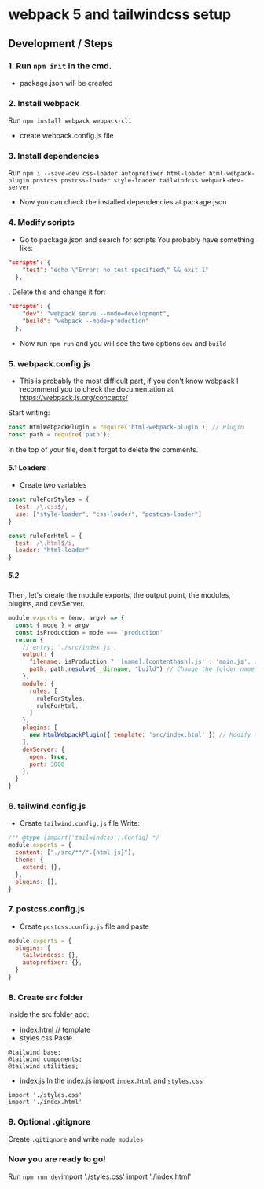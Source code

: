 # webpack 5 and tailwindcss setup

## Development / Steps
### 1. Run ```npm init``` in the cmd.
- package.json will be created
### 2. Install webpack
Run ```npm install webpack webpack-cli```
- create webpack.config.js file
### 3. Install dependencies
Run ```npm i --save-dev css-loader autoprefixer html-loader html-webpack-plugin postcss postcss-loader style-loader tailwindcss webpack-dev-server```
- Now you can check the installed dependencies at package.json
### 4. Modify scripts
- Go to package.json and search for scripts
You probably have something like: 
```json
"scripts": {
    "test": "echo \"Error: no test specified\" && exit 1"
  },  
```
. Delete this and change it for:
```json
"scripts": {
    "dev": "webpack serve --mode=development",
    "build": "webpack --mode=production"
  },
```
- Now run ```npm run``` and you will see the two options ```dev``` and ```build```
### 5. webpack.config.js
- This is probably the most difficult part, if you don't know webpack I recommend you to check the documentation at https://webpack.js.org/concepts/

Start writing:
```js
const HtmlWebpackPlugin = require('html-webpack-plugin'); // Plugin
const path = require('path');
``` 
In the top of your file, don't forget to delete the comments.

#### 5.1 Loaders
- Create two variables
```js
const ruleForStyles = {
  test: /\.css$/,
  use: ["style-loader", "css-loader", "postcss-loader"]
}

const ruleForHtml = {
  test: /\.html$/i,
  loader: "html-loader"
}
```

##### 5.2
Then, let's create the module.exports, the output point, the modules, plugins, and devServer.
```js
module.exports = (env, argv) => {
  const { mode } = argv
  const isProduction = mode === 'production'
  return {
    // entry: './src/index.js',
    output: {
      filename: isProduction ? '[name].[contenthash].js' : 'main.js', // Change the filename
      path: path.resolve(__dirname, "build") // Change the folder name
    },
    module: {
      rules: [
        ruleForStyles,
        ruleForHtml,
      ]
    },
    plugins: [
      new HtmlWebpackPlugin({ template: 'src/index.html' }) // Modify template if necessary
    ],
    devServer: {
      open: true,
      port: 3000
    },
  }
}
```

### 6. tailwind.config.js
- Create `tailwind.config.js` file
Write:
```js
/** @type {import('tailwindcss').Config} */
module.exports = {
  content: ["./src/**/*.{html,js}"],
  theme: {
    extend: {},
  },
  plugins: [],
}
```

### 7. postcss.config.js
- Create `postcss.config.js` file and paste
```js
module.exports = {
  plugins: {
    tailwindcss: {},
    autoprefixer: {},
  }
}
```

### 8. Create `src` folder
Inside the src folder add:
- index.html // template
- styles.css
Paste
```
@tailwind base;
@tailwind components;
@tailwind utilities;
```
- index.js
In the index.js import `index.html` and `styles.css`
```
import './styles.css'
import './index.html'
```
### 9. Optional .gitignore
Create ```.gitignore``` and write `node_modules`

### Now you are ready to go!
Run `npm run dev`import './styles.css'
import './index.html'
